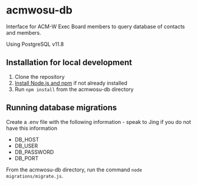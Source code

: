 # acmwosu-db
Interface for ACM-W Exec Board members to query database of contacts and members.

Using PostgreSQL v11.8

## Installation for local development
1. Clone the repository
2. [Install Node.js and npm](https://docs.npmjs.com/downloading-and-installing-node-js-and-npm) if not already installed
3. Run ```npm install``` from the acmwosu-db directory

## Running database migrations
Create a .env file with the following information - speak to Jing if you do not have this information
* DB_HOST
* DB_USER
* DB_PASSWORD
* DB_PORT

From the acmwosu-db directory, run the command ```node migrations/migrate.js```.